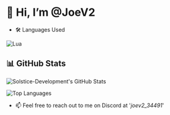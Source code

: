 # 👋 Hi, I’m @JoeV2

-  🛠️ Languages Used
  
![Lua](https://img.shields.io/badge/-Lua-000?&logo=Lua)

## 📊 GitHub Stats
![Solstice-Development's GitHub Stats](https://github-readme-stats.vercel.app/api?username=joe-development&show_icons=true&count_private=true&theme=radical)

![Top Languages](https://github-readme-stats.vercel.app/api/top-langs/?username=joe-development&layout=compact&theme=radical)

- 📫 Feel free to reach out to me on Discord at '*joev2_34491*'





